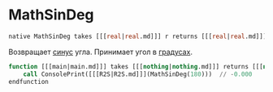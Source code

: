 # MathSinDeg

```sql
native MathSinDeg takes [[[real|real.md]]] r returns [[[real|real.md]]]
```

Возвращает [синус](https://w.wiki/9ot7) угла. Принимает угол в [градусах](https://w.wiki/98yP).

```sql
function [[[main|main.md]]] takes [[[nothing|nothing.md]]] returns [[[nothing|nothing.md]]]
    call ConsolePrint([[[R2S|R2S.md]]](MathSinDeg(180)))  // -0.000
endfunction
```